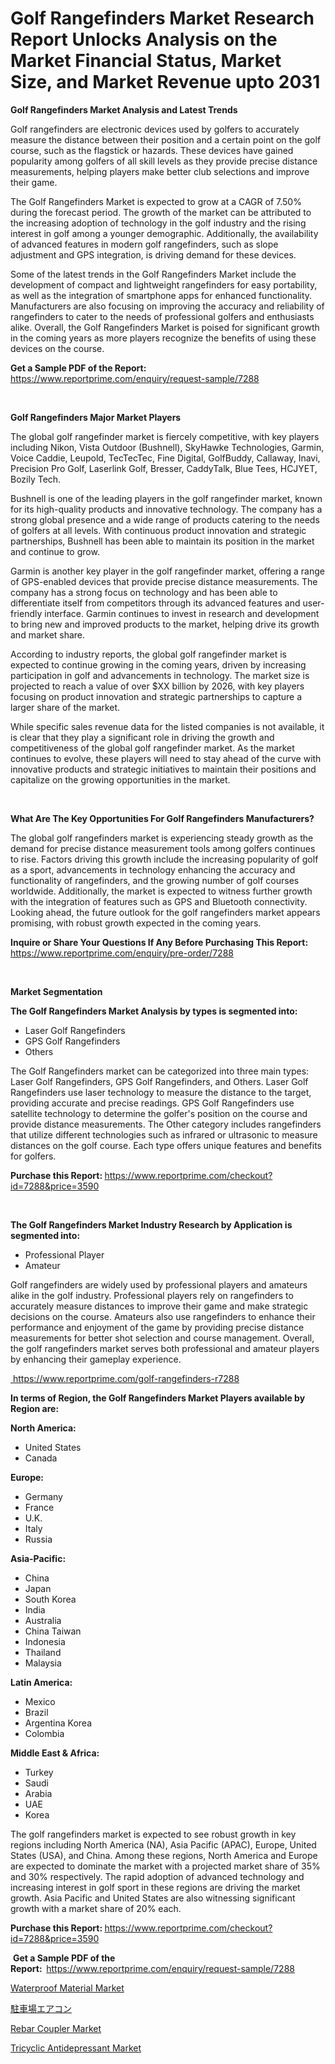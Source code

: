 <p><h1>Golf Rangefinders Market Research Report Unlocks Analysis on the Market Financial Status, Market Size, and Market Revenue upto 2031</h1></p><p><strong>Golf Rangefinders Market Analysis and Latest Trends</strong></p>
<p><p>Golf rangefinders are electronic devices used by golfers to accurately measure the distance between their position and a certain point on the golf course, such as the flagstick or hazards. These devices have gained popularity among golfers of all skill levels as they provide precise distance measurements, helping players make better club selections and improve their game.</p><p>The Golf Rangefinders Market is expected to grow at a CAGR of 7.50% during the forecast period. The growth of the market can be attributed to the increasing adoption of technology in the golf industry and the rising interest in golf among a younger demographic. Additionally, the availability of advanced features in modern golf rangefinders, such as slope adjustment and GPS integration, is driving demand for these devices.</p><p>Some of the latest trends in the Golf Rangefinders Market include the development of compact and lightweight rangefinders for easy portability, as well as the integration of smartphone apps for enhanced functionality. Manufacturers are also focusing on improving the accuracy and reliability of rangefinders to cater to the needs of professional golfers and enthusiasts alike. Overall, the Golf Rangefinders Market is poised for significant growth in the coming years as more players recognize the benefits of using these devices on the course.</p></p>
<p><strong>Get a Sample PDF of the Report:&nbsp;</strong> <a href="https://www.reportprime.com/enquiry/request-sample/7288">https://www.reportprime.com/enquiry/request-sample/7288</a></p>
<p>&nbsp;</p>
<p><strong>Golf Rangefinders Major Market Players</strong></p>
<p><p>The global golf rangefinder market is fiercely competitive, with key players including Nikon, Vista Outdoor (Bushnell), SkyHawke Technologies, Garmin, Voice Caddie, Leupold, TecTecTec, Fine Digital, GolfBuddy, Callaway, Inavi, Precision Pro Golf, Laserlink Golf, Bresser, CaddyTalk, Blue Tees, HCJYET, Bozily Tech.</p><p>Bushnell is one of the leading players in the golf rangefinder market, known for its high-quality products and innovative technology. The company has a strong global presence and a wide range of products catering to the needs of golfers at all levels. With continuous product innovation and strategic partnerships, Bushnell has been able to maintain its position in the market and continue to grow.</p><p>Garmin is another key player in the golf rangefinder market, offering a range of GPS-enabled devices that provide precise distance measurements. The company has a strong focus on technology and has been able to differentiate itself from competitors through its advanced features and user-friendly interface. Garmin continues to invest in research and development to bring new and improved products to the market, helping drive its growth and market share.</p><p>According to industry reports, the global golf rangefinder market is expected to continue growing in the coming years, driven by increasing participation in golf and advancements in technology. The market size is projected to reach a value of over $XX billion by 2026, with key players focusing on product innovation and strategic partnerships to capture a larger share of the market.</p><p>While specific sales revenue data for the listed companies is not available, it is clear that they play a significant role in driving the growth and competitiveness of the global golf rangefinder market. As the market continues to evolve, these players will need to stay ahead of the curve with innovative products and strategic initiatives to maintain their positions and capitalize on the growing opportunities in the market.</p></p>
<p>&nbsp;</p>
<p><strong>What Are The Key Opportunities For Golf Rangefinders Manufacturers?</strong></p>
<p><p>The global golf rangefinders market is experiencing steady growth as the demand for precise distance measurement tools among golfers continues to rise. Factors driving this growth include the increasing popularity of golf as a sport, advancements in technology enhancing the accuracy and functionality of rangefinders, and the growing number of golf courses worldwide. Additionally, the market is expected to witness further growth with the integration of features such as GPS and Bluetooth connectivity. Looking ahead, the future outlook for the golf rangefinders market appears promising, with robust growth expected in the coming years.</p></p>
<p><strong>Inquire or Share Your Questions If Any Before Purchasing This Report:</strong> <a href="https://www.reportprime.com/enquiry/pre-order/7288">https://www.reportprime.com/enquiry/pre-order/7288</a></p>
<p>&nbsp;</p>
<p><strong>Market Segmentation</strong></p>
<p><strong>The Golf Rangefinders Market Analysis by types is segmented into:</strong></p>
<p><ul><li>Laser Golf Rangefinders</li><li>GPS Golf Rangefinders</li><li>Others</li></ul></p>
<p><p>The Golf Rangefinders market can be categorized into three main types: Laser Golf Rangefinders, GPS Golf Rangefinders, and Others. Laser Golf Rangefinders use laser technology to measure the distance to the target, providing accurate and precise readings. GPS Golf Rangefinders use satellite technology to determine the golfer's position on the course and provide distance measurements. The Other category includes rangefinders that utilize different technologies such as infrared or ultrasonic to measure distances on the golf course. Each type offers unique features and benefits for golfers.</p></p>
<p><strong>Purchase this Report:&nbsp;</strong><a href="https://www.reportprime.com/checkout?id=7288&price=3590">https://www.reportprime.com/checkout?id=7288&price=3590</a></p>
<p>&nbsp;</p>
<p><strong>The Golf Rangefinders Market Industry Research by Application is segmented into:</strong></p>
<p><ul><li>Professional Player</li><li>Amateur</li></ul></p>
<p><p>Golf rangefinders are widely used by professional players and amateurs alike in the golf industry. Professional players rely on rangefinders to accurately measure distances to improve their game and make strategic decisions on the course. Amateurs also use rangefinders to enhance their performance and enjoyment of the game by providing precise distance measurements for better shot selection and course management. Overall, the golf rangefinders market serves both professional and amateur players by enhancing their gameplay experience.</p></p>
<p><a href="https://www.reportprime.com/golf-rangefinders-r7288">&nbsp;https://www.reportprime.com/golf-rangefinders-r7288</a></p>
<p><strong>In terms of Region, the Golf Rangefinders Market Players available by Region are:</strong></p>
<p>
    <p> <strong> North America: </strong>
        <ul>
            <li>United States</li>
            <li>Canada</li>
        </ul>
        </p> 
    <p> <strong> Europe: </strong>
        <ul>
            <li>Germany</li>
            <li>France</li>
            <li>U.K.</li>
            <li>Italy</li>
            <li>Russia</li>
        </ul>
        </p> 
    <p> <strong> Asia-Pacific: </strong>
        <ul>
            <li>China</li>
            <li>Japan</li>
            <li>South Korea</li>
            <li>India</li>
            <li>Australia</li>
            <li>China Taiwan</li>
            <li>Indonesia</li>
            <li>Thailand</li>
            <li>Malaysia</li>
        </ul>
        </p> 
    <p> <strong> Latin America: </strong>
        <ul>
            <li>Mexico</li>
            <li>Brazil</li>
            <li>Argentina Korea</li>
            <li>Colombia</li>
        </ul>
        </p> 
    <p> <strong> Middle East & Africa: </strong>
        <ul>
            <li>Turkey</li>
            <li>Saudi</li>
            <li>Arabia</li>
            <li>UAE</li>
            <li>Korea</li>
        </ul>
    </p>
    </p>
<p><p>The golf rangefinders market is expected to see robust growth in key regions including North America (NA), Asia Pacific (APAC), Europe, United States (USA), and China. Among these regions, North America and Europe are expected to dominate the market with a projected market share of 35% and 30% respectively. The rapid adoption of advanced technology and increasing interest in golf sport in these regions are driving the market growth. Asia Pacific and United States are also witnessing significant growth with a market share of 20% each.</p></p>
<p><strong>Purchase this Report: </strong><a href="https://www.reportprime.com/checkout?id=7288&price=3590">https://www.reportprime.com/checkout?id=7288&price=3590</a></p>
<p>&nbsp;<strong>Get a Sample PDF of the Report:&nbsp;&nbsp;</strong><a href="https://www.reportprime.com/enquiry/request-sample/7288">https://www.reportprime.com/enquiry/request-sample/7288</a></p>
<p><strong></strong></p>
<p><p><a href="https://www.linkedin.com/pulse/waterproof-material-market-size-furnishes-valuable-information-55zkc?trackingId=PtI9hKC0xf1qW%2BmBKl4BoA%3D%3D">Waterproof Material Market</a></p><p><a href="https://medium.com/@jackrichards5445/%E9%A7%90%E8%BB%8A%E3%82%A8%E3%82%A2%E3%82%B3%E3%83%B3%E5%B8%82%E5%A0%B4%E3%81%AE%E3%83%88%E3%83%AC%E3%83%B3%E3%83%89%E3%81%A8%E5%B8%82%E5%A0%B4%E5%88%86%E6%9E%90%E3%81%AF-2024%E5%B9%B4%E3%81%8B%E3%82%892031%E5%B9%B4%E3%81%AE%E6%9C%9F%E9%96%93%E3%81%AB%E4%BA%88%E6%B8%AC%E3%81%95%E3%82%8C%E3%81%A6%E3%81%84%E3%81%BE%E3%81%99-65d65a5f538e">駐車場エアコン</a></p><p><a href="https://github.com/RickHolmes3/Market-Research-Report-List-4/blob/main/rebar-coupler-market.md">Rebar Coupler Market</a></p><p><a href="https://www.linkedin.com/pulse/tricyclic-antidepressant-market-comprehensive-report-its-yoagc?trackingId=DSbQOFZgwiuADnS%2BvPaV6Q%3D%3D">Tricyclic Antidepressant Market</a></p></p>